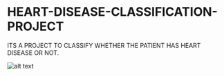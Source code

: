 # HEART-DISEASE-CLASSIFICATION-PROJECT
ITS A PROJECT TO CLASSIFY WHETHER THE PATIENT HAS HEART DISEASE OR NOT.

![alt text](https://github.com/anjanpa/CLASSIFICATION-PROJECT-Heart-Disease-Classification/edit/master/heart.png?raw=true)
